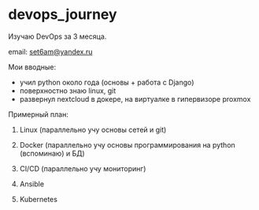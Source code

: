 # devops_journey
Изучаю DevOps за 3 месяца.

email: set6am@yandex.ru

Мои вводные:

- учил python около года (основы + работа с Django)
- поверхностно знаю linux, git
- развернул nextcloud в докере, на виртуалке в гипервизоре proxmox


Примерный план:

1. Linux (параллельно учу основы сетей и git)

2. Docker (параллельно учу основы программирования на python (вспоминаю) и БД)

3. CI/CD (параллельно учу мониторинг)

4. Ansible

5. Kubernetes
